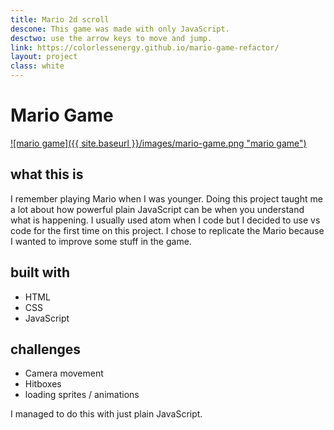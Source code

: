```yaml
---
title: Mario 2d scroll
descone: This game was made with only JavaScript.
desctwo: use the arrow keys to move and jump.
link: https://colorlessenergy.github.io/mario-game-refactor/
layout: project
class: white
---
```


# Mario Game

<a href="https://colorlessenergy.github.io/mario-game-refactor/">
    ![mario game]({{ site.baseurl }}/images/mario-game.png "mario game")
</a>

## what this is

<!-- This is a recreation of the famous mario game. The controls for the game are
the arrows keys to move and jump. -->

I remember playing Mario when I was younger. Doing this project taught me a lot about how powerful plain JavaScript can be when you understand what is happening. I usually
used atom when I code but I decided to use vs code for the first time on this project. I chose to replicate the Mario because I wanted to improve some stuff in the game.

## built with

* HTML
* CSS
* JavaScript

## challenges

* Camera movement
* Hitboxes
* loading sprites / animations

I managed to do this with just plain JavaScript.
